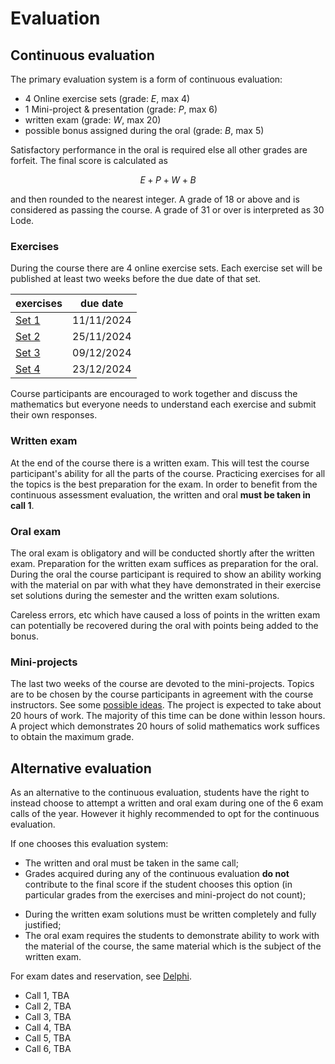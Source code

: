 # Evaluation

## Continuous evaluation

The primary evaluation system is a form of continuous evaluation:

- 4 Online exercise sets (grade: $E$, max 4)
- 1 Mini-project & presentation (grade: $P$, max 6)
- written exam (grade: $W$, max 20)
- possible bonus assigned during the oral (grade: $B$, max 5)

Satisfactory performance in the oral is required else all other grades are forfeit.
The final score is calculated as

$$
E + P + W + B
$$

and then rounded to the nearest integer.
A grade of 18 or above and is considered as passing the course.
A grade of 31 or over is interpreted as 30 Lode.

### Exercises

During the course there are 4 online exercise sets. Each exercise set will be published at least two weeks before the due date of that set.

| exercises                                                                  | due date   |
| -------------------------------------------------------------------------- | ---------- |
| [Set 1](https://esamionline.uniroma2.it/course/view.php?id=6165&section=1) | 11/11/2024 |
| [Set 2](https://esamionline.uniroma2.it/course/view.php?id=6165&section=2) | 25/11/2024 |
| [Set 3](https://esamionline.uniroma2.it/course/view.php?id=6165&section=3) | 09/12/2024 |
| [Set 4](https://esamionline.uniroma2.it/course/view.php?id=6165&section=4) | 23/12/2024 |

Course participants are encouraged to work together and discuss the mathematics but everyone needs to understand each exercise and submit their own responses.

### Written exam

At the end of the course there is a written exam. This will test the course participant's ability for all the parts of the course. Practicing exercises for all the topics is the best preparation for the exam. In order to benefit from the continuous assessment evaluation, the written and oral **must be taken in call 1**.

### Oral exam

The oral exam is obligatory and will be conducted shortly after the written exam. Preparation for the written exam suffices as preparation for the oral. During the oral the course participant is required to show an ability working with the material on par with what they have demonstrated in their exercise set solutions during the semester and the written exam solutions.

Careless errors, etc which have caused a loss of points in the written exam can potentially be recovered during the oral with points being added to the bonus.

### Mini-projects

The last two weeks of the course are devoted to the mini-projects. Topics are to be chosen by the course participants in agreement with the course instructors. See some [possible ideas](/pages/project). The project is expected to take about 20 hours of work. The majority of this time can be done within lesson hours. A project which demonstrates 20 hours of solid mathematics work suffices to obtain the maximum grade.

## Alternative evaluation

As an alternative to the continuous evaluation, students have the right to instead choose to attempt a written and oral exam during one of the 6 exam calls of the year. However it highly recommended to opt for the continuous evaluation.

If one chooses this evaluation system:

- The written and oral must be taken in the same call;
- Grades acquired during any of the continuous evaluation **do not** contribute to the final score if the student chooses this option (in particular grades from the exercises and mini-project do not count);
<!-- - The written exam questions will be similar to the "additional exercises" available on this site and the questions used during the last few years of this course; -->
- During the written exam solutions must be written completely and fully justified;
- The oral exam requires the students to demonstrate ability to work with the material of the course, the same material which is the subject of the written exam.

For exam dates and reservation, see [Delphi](https://delphi.uniroma2.it/).

- Call 1, TBA
- Call 2, TBA
- Call 3, TBA
- Call 4, TBA
- Call 5, TBA
- Call 6, TBA
